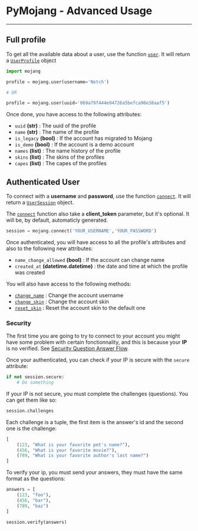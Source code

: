 # PyMojang - Advanced Usage
---

## Full profile

To get all the available data about a user, use the function [`user`](). It will return a [`UserProfile`]() object

```python
import mojang

profile = mojang.user(username='Notch')

# OR

profile = mojang.user(uuid='069a79f444e94726a5befca90e38aaf5')
```

Once done, you have access to the following attributes:

- `uuid` **(str)** : The uuid of the profile
- `name` **(str)** : The name of the profile
- `is_legacy` **(bool)** : If the account has migrated to Mojang
- `is_demo` **(bool)** : If the account is a demo account
- `names` **(list)** : The name history of the profile
- `skins` **(list)** : The skins of the profiles
- `capes` **(list)** : The capes of the profiles


## Authenticated User

To connect with a **username** and **password**, use the function [`connect`](). It will return a [`UserSession`]() object.

The [`connect`]() function also take a **client_token** parameter, but it's optional. It will be, by default, automaticly generated.

```python
session = mojang.connect('YOUR_USERNAME','YOUR_PASSWORD')
```

Once authenticated, you will have access to all the profile's attributes and also to the following new attributes:

- `name_change_allowed` **(bool)** : If the account can change name
- `created_at` **(datetime.datetime)** : the date and time at which the profile was created

You will also have access to the following methods:

- [`change_name`]() : Change the account username
- [`change_skin`]() : Change the account skin
- [`reset_skin`]() : Reset the account skin to the default one

### Security

The first time you are going to try to connect to your account you might have some problem with certain fonctionnality, and this is because your **IP** is no verified. See [Security Question Answer Flow](https://wiki.vg/Mojang_API#Security_question-answer_flow).

Once your authenticated, you can check if your IP is secure with the `secure` attribute:  

```python
if not session.secure:
    # Do something
```

If your IP is not secure, you must complete the challenges (questions). You can get them like so:

```python
session.challenges
```

Each challenge is a tuple, the first item is the answer's id and the second one is the challenge:

```python
[
    (123, "What is your favorite pet's name?"),
    (456, "What is your favorite movie?"),
    (789, "What is your favorite author's last name?")
]
```

To verify your ip, you must send your answers, they must have the same format as the questions:

```python
answers = [
    (123, "foo"),
    (456, "bar"),
    (789, "baz")
]

session.verify(answers)
```